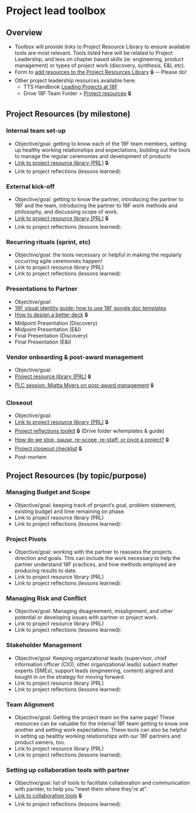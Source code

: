 # Project lead toolbox

## Overview
* Toolbox will provide links to Project Resource Library to ensure available tools are most relevant.  Tools listed here will be related to Project Leadership, and less on chapter based skills (ie: engineering, product management) or types of project work (discovery, synthesis, E&I, etc).  
* Form to [add resources to the Project Resources Library](https://airtable.com/shrEP5QMoxFTrCiTJ) 🔒  -- Please do!
* Other project leadership resources available here: 
   * TTS Handbook [Leading Projects at 18F](https://handbook.tts.gsa.gov/leading-projects/)
   * Drive 18F Team Folder > [Project resources](https://drive.google.com/drive/folders/1L9qqS6-b-emvlWJ4JPCG58LW62bbV361) 🔒


## Project Resources (by milestone)

### Internal team set-up
* Objective/goal: getting to know each of the 18F team members, setting up healthy working relationships and expectations, building out the tools to manage the regular ceremonies and development of products 
* [Link to project resource library (PRL)](https://airtable.com/shrRKLdCeK30WHmt8) 🔒
* Link to project reflections (lessons learned):  

### External kick-off
* Objective/goal: getting to know the partner, introducing the partner to 18F and the team, introducing the partner to 18F work methods and philosophy, and discussing scope of work.
* [Link to project resource library (PRL)](https://airtable.com/shrpfi1U6lMuOE6kO) 🔒
* Link to project reflections (lessons learned):  

### Recurring rituals (sprint, etc)
* Objective/goal: the tools necessary or helpful in making the regularly occurring agile ceremonies happen!  
* Link to project resource library (PRL)
* Link to project reflections (lessons learned):  



### Presentations to Partner
* Objective/goal: 
* [18F visual identity guide: how to use 18F google doc templates](https://brand.18f.gov/templates/)
* [How to design a better deck](https://docs.google.com/presentation/d/1WMbN1feG1bMhaFx5YbXoYUTE7xgZdMewMaQBZeL3YmA/edit) 🔒
* Midpoint Presentation (Discovery)
* Midpoint Presentation (E&I)
* Final Presentation (Discovery)
* Final Presentation (E&I)

### Vendor onboarding & post-award management
* Objective/goal: 
* [Project resource library (PRL)](https://airtable.com/shr1VkGCQ2r3G0B6D) 🔒
* [PLC session: Miatta Myers on post-award management](https://drive.google.com/file/d/19WpkmyKONmgW6EYFvMIUJTHHs2AXZ5wS/view?usp=sharing) 🔒

### Closeout
* Objective/goal: 
* [Link to project resource library (PRL)](https://airtable.com/shrk41zmbOMtm5lBz) 🔒
* [Project reflections toolkit](https://drive.google.com/drive/folders/152V0H5x43n6cBShUiW2KaSV-Re1jZsjG) 🔒 (Drive folder w/templates & guide)
* [How do we stop, pause, re-scope, re-staff, or pivot a project?](https://docs.google.com/document/d/1YVEKBB8R2H_lGZDzWwu25SFN6fMAgrwZ2W997pZm7Z0/edit) 🔒
* [Project closeout checklist](https://docs.google.com/document/d/1AnY9XJWHABoKgJfmuP8IKccbeNt-P8YXi0FbMVZQFjw/edit) 🔒
* Post-mortem

## Project Resources (by topic/purpose) 

### Managing Budget and Scope
* Objective/goal: keeping track of project’s goal, problem statement, existing budget and time remaining on phase.
* Link to project resource library (PRL)
* Link to project reflections (lessons learned):  

### Project Pivots
* Objective/goal: working with the partner to reassess the projects direction and goals.  This can include the work necessary to help the partner understand 18F practices, and how methods employed are producing results to date.   
* Link to project resource library (PRL)
* Link to project reflections (lessons learned):  

### Managing Risk and Conflict
* Objective/goal: Managing disagreement, misalignment, and other potential or developing issues with partner or project work.  
* Link to project resource library (PRL)
* Link to project reflections (lessons learned):  

### Stakeholder Management
* Objective/goal: Keeping organizational leads (supervisor, chief information officer (CIO), other organizational leads) subject matter experts (SMEs), support leads (engineering, content) aligned and bought in on the strategy for moving forward.
* Link to project resource library (PRL)
* Link to project reflections (lessons learned):  

### Team Alignment
* Objective/goal: Getting the project team on the same page!  These resources can be valuable for the internal 18F team getting to know one another and setting work expectations. These tools can also be helpful in setting up healthy working relationships with our 18F partners and product owners, too.  
* Link to project resource library (PRL)
* Link to project reflections (lessons learned):  

### Setting up collaboration tools with partner
* Objective/goal: list of tools to facilitate collaboration and communication with parnter, to help you "meet them where they're at".  
* [Link to collaboration tools](https://docs.google.com/spreadsheets/d/1zmrTVcKITufetjFnOkqWVcjlm3uKJqCEDrfo13DN_68/edit#gid=0) 🔒
* Link to project reflections (lessons learned):  
